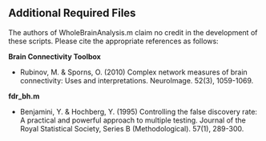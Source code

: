 ## Additional Required Files

The authors of WholeBrainAnalysis.m claim no credit in the development of these scripts.  Please cite the appropriate references as follows:

**Brain Connectivity Toolbox**
- Rubinov, M. & Sporns, O. (2010) Complex network measures of brain connectivity: Uses and interpretations. NeuroImage. 52(3), 1059-1069.

**fdr_bh.m**
- Benjamini, Y. & Hochberg, Y. (1995) Controlling the false discovery rate: A practical and powerful approach to multiple testing. Journal of the Royal Statistical Society, Series B (Methodological). 57(1), 289-300.
